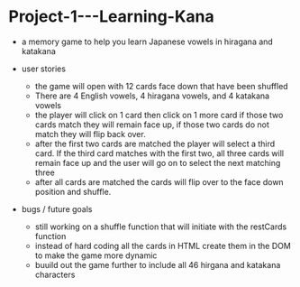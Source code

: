 # Project-1---Learning-Kana
- a memory game to help you learn Japanese vowels in hiragana and katakana
- user stories
  - the game will open with 12 cards face down that have been shuffled   
  - There are 4 English vowels, 4 hiragana vowels, and 4 katakana vowels
  - the player will click on 1 card then click on 1 more card if those two cards match they will remain face up, if those two cards do not match they will flip back over.
  - after the first two cards are matched the player will select a third card. If the third card matches with the first two, all three cards will remain face up and the user will go on to select the next matching three
  - after all cards are matched the cards will flip over to the face down position and shuffle.
  
- bugs / future goals
  - still working on a shuffle function that will initiate with the restCards function
  - instead of hard coding all the cards in HTML create them in the DOM to make the game more dynamic
  - buuild out the game further to include all 46 hirgana and katakana characters
